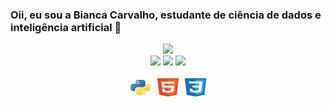 ### Oii, eu sou a Bianca Carvalho, estudante de ciência de dados e inteligência artificial 👋

<div align="center">
  <a href="https://github.com/biancarvalho">
  <img height="180em" src="https://github-readme-stats.vercel.app/api?username=biancarvalho&show_icons=true&theme=tokyonight&include_all_commits=true&count_private=true"/>
</div>
  
<div align="center"> 
  <a href="https://www.linkedin.com/in/biancadcarvalho/" target="_blank"><img src="https://img.shields.io/badge/-LinkedIn-%230077B5?style=for-the-badge&logo=linkedin&logoColor=white" target="_blank"></a>
  <a href = "mailto:bianca.dias1025@gmail.com"><img src="https://img.shields.io/badge/-Gmail-%23333?style=for-the-badge&logo=gmail&logoColor=white" target="_blank"></a>
  <a href="https://www.instagram.com/biancaddc/" target="_blank"><img src="https://img.shields.io/badge/-Instagram-%23E4405F?style=for-the-badge&logo=instagram&logoColor=white" target="_blank"></a>
</div>
  
<div align="center"><br>
  <img align="center" alt="Bia-Python" height="30" width="40" src="https://raw.githubusercontent.com/devicons/devicon/master/icons/python/python-original.svg">
  <img align="center" alt="Bia-HTML" height="30" width="40" src="https://raw.githubusercontent.com/devicons/devicon/master/icons/html5/html5-original.svg">
  <img align="center" alt="Bia-CSS" height="30" width="40" src="https://raw.githubusercontent.com/devicons/devicon/master/icons/css3/css3-original.svg">
</div>
